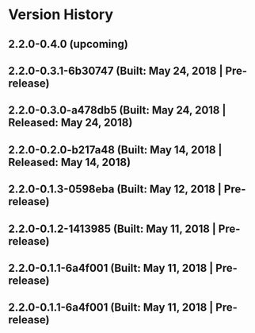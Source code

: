 # Version History


## 2.2.0-0.4.0 (upcoming)

## 2.2.0-0.3.1-6b30747 (Built: May 24, 2018 | Pre-release)

## 2.2.0-0.3.0-a478db5 (Built: May 24, 2018 | Released: May 24, 2018)

## 2.2.0-0.2.0-b217a48 (Built: May 14, 2018 | Released: May 14, 2018)

## 2.2.0-0.1.3-0598eba (Built: May 12, 2018 | Pre-release)

## 2.2.0-0.1.2-1413985 (Built: May 11, 2018 | Pre-release)

## 2.2.0-0.1.1-6a4f001 (Built: May 11, 2018 | Pre-release)

## 2.2.0-0.1.1-6a4f001 (Built: May 11, 2018 | Pre-release)